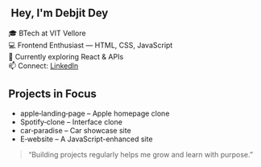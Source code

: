 ## ​ Hey, I'm Debjit Dey

🎓 BTech at VIT Vellore  
💻 Frontend Enthusiast — HTML, CSS, JavaScript  
🌱 Currently exploring React & APIs  
📫 Connect: [LinkedIn](https://linkedin.com/in/debjit-dey-m92)

##  Projects in Focus
- apple‑landing‑page – Apple homepage clone
- Spotify‑clone – Interface clone
- car‑paradise – Car showcase site 
- E‑website – A JavaScript-enhanced site

> “Building projects regularly helps me grow and learn with purpose.”

